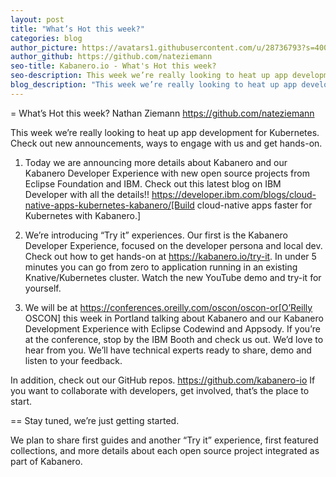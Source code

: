 ```yaml
---
layout: post
title: "What’s Hot this week?"
categories: blog
author_picture: https://avatars1.githubusercontent.com/u/28736793?s=400&v=4
author_github: https://github.com/nateziemann
seo-title: Kabanero.io - What's Hot this week?
seo-description: This week we’re really looking to heat up app development for Kubernetes.  Check out new announcements, ways to engage with us and get hands-on.
blog_description: "This week we’re really looking to heat up app development for Kubernetes.  Check out new announcements, ways to engage with us and get hands-on."
---
```

= What’s Hot this week?
Nathan Ziemann <https://github.com/nateziemann>

This week we’re really looking to heat up app development for Kubernetes.  Check out new announcements, ways to engage with us and get hands-on. 

 1. Today we are announcing more details about Kabanero and our Kabanero Developer Experience with new open source projects from Eclipse Foundation and IBM.  Check out this latest blog on IBM Developer with all the details!! https://developer.ibm.com/blogs/cloud-native-apps-kubernetes-kabanero/[Build cloud-native apps faster for Kubernetes with Kabanero.] 
 
 2. We’re introducing “Try it” experiences. Our first is the Kabanero Developer Experience, focused on the developer persona and local dev.  Check out how to get hands-on at https://kabanero.io/try-it.   In under 5 minutes you can go from zero to application running in an existing Knative/Kubernetes cluster.  Watch the new YouTube demo and try-it for yourself.
 
 3. We will be at https://conferences.oreilly.com/oscon/oscon-or[O’Reilly OSCON] this week in Portland talking about Kabanero and our Kabanero Development Experience with Eclipse Codewind and Appsody.  If you’re at the conference, stop by the IBM Booth and check us out.  We’d love to hear from you.  We’ll have technical experts ready to share, demo and listen to your feedback. 

In addition, check out our GitHub repos. https://github.com/kabanero-io If you want to collaborate with developers, get involved, that’s the place to start.


== Stay tuned, we’re just getting started.

We plan to share first guides and another “Try it” experience, first featured collections, and more details about each open source project integrated as part of Kabanero.  


